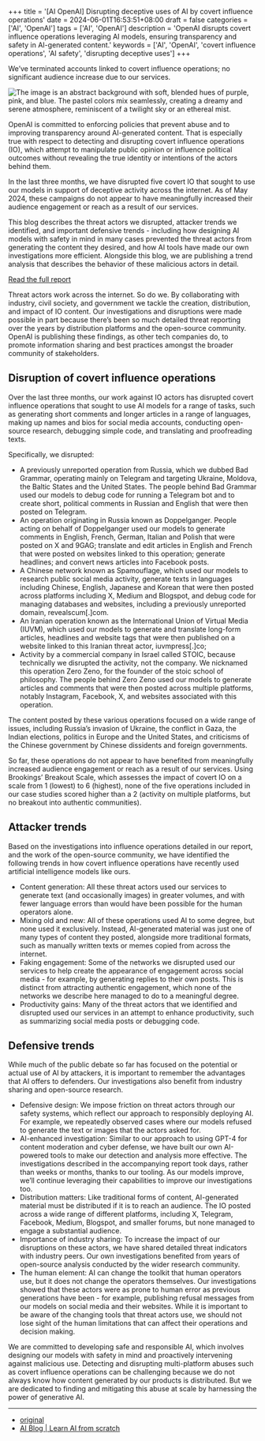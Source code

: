 +++
title = '[AI OpenAI] Disrupting deceptive uses of AI by covert influence operations'
date = 2024-06-01T16:53:51+08:00
draft = false
categories = ['AI', 'OpenAI']
tags = ['AI', 'OpenAI']
description = 'OpenAI disrupts covert influence operations leveraging AI models, ensuring transparency and safety in AI-generated content.'
keywords = ['AI', 'OpenAI', 'covert influence operations', 'AI safety', 'disrupting deceptive uses']
+++

We’ve terminated accounts linked to covert influence operations; no significant audience increase due to our services.

![The image is an abstract background with soft, blended hues of purple, pink, and blue. The pastel colors mix seamlessly, creating a dreamy and serene atmosphere, reminiscent of a twilight sky or an ethereal mist.](https://images.ctfassets.net/kftzwdyauwt9/4oeOcYU7pdkkcl4y3sjZOr/4122e73e2f9fc8d6522fbc4025dbf7af/IO_Blog_Image.png?w=1920&q=90&fm=webp)

OpenAI is committed to enforcing policies that prevent abuse and to improving transparency around AI-generated content. That is especially true with respect to detecting and disrupting covert influence operations (IO), which attempt to manipulate public opinion or influence political outcomes without revealing the true identity or intentions of the actors behind them. 

In the last three months, we have disrupted five covert IO that sought to use our models in support of deceptive activity across the internet. As of May 2024, these campaigns do not appear to have meaningfully increased their audience engagement or reach as a result of our services. 

This blog describes the threat actors we disrupted, attacker trends we identified, and important defensive trends - including how designing AI models with safety in mind in many cases prevented the threat actors from generating the content they desired, and how AI tools have made our own investigations more efficient. Alongside this blog, we are publishing a trend analysis that describes the behavior of these malicious actors in detail.

[Read the full report](https://downloads.ctfassets.net/kftzwdyauwt9/5IMxzTmUclSOAcWUXbkVrK/3cfab518e6b10789ab8843bcca18b633/Threat_Intel_Report.pdf)

Threat actors work across the internet. So do we. By collaborating with industry, civil society, and government we tackle the creation, distribution, and impact of IO content.  Our investigations and disruptions were made possible in part because there’s been so much detailed threat reporting over the years by distribution platforms and the open-source community. OpenAI is publishing these findings, as other tech companies do, to promote information sharing and best practices amongst the broader community of stakeholders.

## Disruption of covert influence operations
Over the last three months, our work against IO actors has disrupted covert influence operations that sought to use AI models for a range of tasks, such as generating short comments and longer articles in a range of languages, making up names and bios for social media accounts, conducting open-source research, debugging simple code, and translating and proofreading texts. 

Specifically, we disrupted: 

- A previously unreported operation from Russia, which we dubbed Bad Grammar, operating mainly on Telegram and targeting Ukraine, Moldova, the Baltic States and the United States. The people behind Bad Grammar used our models to debug code for running a Telegram bot and to create short, political comments in Russian and English that were then posted on Telegram.  
- An operation originating in Russia known as Doppelganger. People acting on behalf of Doppelganger used our models to generate comments in English, French, German, Italian and Polish that were posted on X and 9GAG; translate and edit articles in English and French that were posted on websites linked to this operation; generate headlines; and convert news articles into Facebook posts. 
- A Chinese network known as Spamouflage, which used our models to research public social media activity, generate texts in languages including Chinese, English, Japanese and Korean that were then posted across platforms including X, Medium and Blogspot, and debug code for managing databases and websites, including a previously unreported domain, revealscum[.]com. 
- An Iranian operation known as the International Union of Virtual Media (IUVM), which used our models to generate and translate long-form articles, headlines and website tags that were then published on a website linked to this Iranian threat actor, iuvmpress[.]co; 
- Activity by a commercial company in Israel called STOIC, because technically we disrupted the activity, not the company. We nicknamed this operation Zero Zeno, for the founder of the stoic school of philosophy. The people behind Zero Zeno used our models to generate articles and comments that were then posted across multiple platforms, notably Instagram, Facebook, X, and websites associated with this operation.   

The content posted by these various operations focused on a wide range of issues, including Russia’s invasion of Ukraine, the conflict in Gaza, the Indian elections, politics in Europe and the United States, and criticisms of the Chinese government by Chinese dissidents and foreign governments.  

So far, these operations do not appear to have benefited from meaningfully increased audience engagement or reach as a result of our services. Using Brookings’ Breakout Scale, which assesses the impact of covert IO on a scale from 1 (lowest) to 6 (highest), none of the five operations included in our case studies scored higher than a 2 (activity on multiple platforms, but no breakout into authentic communities). 

## Attacker trends
Based on the investigations into influence operations detailed in our report, and the work of the open-source community, we have identified the following trends in how covert influence operations have recently used artificial intelligence models like ours. 

- Content generation: All these threat actors used our services to generate text (and occasionally images) in greater volumes, and with fewer language errors than would have been possible for the human operators alone. 
- Mixing old and new: All of these operations used AI to some degree, but none used it exclusively. Instead, AI-generated material was just one of many types of content they posted, alongside more traditional formats, such as manually written texts or memes copied from across the internet.  
- Faking engagement: Some of the networks we disrupted used our services to help create the appearance of engagement across social media - for example, by generating replies to their own posts. This is distinct from attracting authentic engagement, which none of the networks we describe here managed to do to a meaningful degree.  
- Productivity gains: Many of the threat actors that we identified and disrupted used our services in an attempt to enhance productivity, such as summarizing social media posts or debugging code.

## Defensive trends
While much of the public debate so far has focused on the potential or actual use of AI by attackers, it is important to remember the advantages that AI offers to defenders. Our investigations also benefit from industry sharing and open-source research.

- Defensive design: We impose friction on threat actors through our safety systems, which reflect our approach to responsibly deploying AI. For example, we repeatedly observed cases where our models refused to generate the text or images that the actors asked for. 
- AI-enhanced investigation: Similar to our approach to using GPT-4 for content moderation and cyber defense, we have built our own AI-powered tools to make our detection and analysis more effective. The investigations described in the accompanying report took days, rather than weeks or months, thanks to our tooling. As our models improve, we’ll continue leveraging their capabilities to improve our investigations too.   
- Distribution matters: Like traditional forms of content, AI-generated material must be distributed if it is to reach an audience. The IO posted across a wide range of different platforms, including X, Telegram, Facebook, Medium, Blogspot, and smaller forums, but none managed to engage a substantial audience. 
- Importance of industry sharing: To increase the impact of our disruptions on these actors, we have shared detailed threat indicators with industry peers. Our own investigations benefited from years of open-source analysis conducted by the wider research community. 
- The human element: AI can change the toolkit that human operators use, but it does not change the operators themselves. Our investigations showed that these actors were as prone to human error as previous generations have been - for example, publishing refusal messages from our models on social media and their websites. While it is important to be aware of the changing tools that threat actors use, we should not lose sight of the human limitations that can affect their operations and decision making.  

We are committed to developing safe and responsible AI, which involves designing our models with safety in mind and proactively intervening against malicious use. Detecting and disrupting multi-platform abuses such as covert influence operations can be challenging because we do not always know how content generated by our products is distributed. But we are dedicated to finding and mitigating this abuse at scale by harnessing the power of generative AI.

---

- [original](https://openai.com/index/disrupting-deceptive-uses-of-AI-by-covert-influence-operations/)
- [AI Blog | Learn AI from scratch](https://ai-blog.aihub2022.top/en/post/ai-openai-disrupting-deceptive-uses-of-ai-by-covert-influence-operations/)
<!-- - [公众号 - 从零开始学AI](...) -->
<!-- - [CSDN - 从零开始学AI](...) -->
<!-- - [掘金 - 从零开始学AI](...) -->
<!-- - [知乎 - 从零开始学AI](...) -->
<!-- - [阿里云 - 从零开始学AI](...) -->
<!-- - [腾讯云 - 从零开始学AI](...) -->
